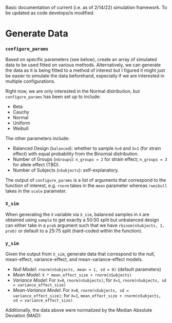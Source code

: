 Basic documentation of current (i.e. as of 2/14/22) simulation framework. To be updated as code develops/is modified.

# Generate Data

### `configure_params`
Based on specific parameters (see below), create an array of simulated data to be used fitted on various methods. Alternatively, we can generate the data as it is being fitted to a method of interest but I figured it might just be easier to simulate the data beforehand, especially if we are interested in multiple configurations.

Right now, we are only interested in the Normal distribution, but `configure_params` has been set up to include:
* Beta
* Cauchy
* Normal
* Uniform
* Weibull

The other parameters include:
* Balanced Design (`balanced`): whether to sample `X=0` and `X=1` (for strain effect) with equal probability from the Binomial distribution.
* Number of Groups (`nGroups`): `n_groups = 2` for strain effect; `n_groups = 3` for allele effect (TBD).
* Number of Subjects (`nSubjects`): self-explanatory.

The output of `configure_params` is a list of arguments that correspond to the function of interest, e.g. `rnorm` takes in the `mean` parameter whereas `rweibull` takes in the `scale` parameter.

### `X_sim`

When generating the `X` variable via `X_sim`, balanced samples in `X` are obtained using `sample` to get exactly a 50:50 split but unbalanced design can either take in a `prob` argument such that we have `rbinom(nSubjects, 1, prob)` or default to a 25:75 split (hard-coded within the function).

### `y_sim`

Given the output from `X_sim`, generate data that correspond to the null, mean-effect, variance-effect, and mean-variance-effect models.

* *Null Model*: `rnorm(nSubjects, mean = 1, sd = 0)` (default parameters)
* *Mean Model*: `X * mean_effect_size + rnorm(nSubjects)`
* *Variance Model*: For `X=0`, `rnorm(nSubjects)`; for `X=1`, `rnorm(nSubjects, sd = variance_effect_size)`
* *Mean-Variance Model*: For `X=0`, `rnorm(nSubjects, sd = variance_effect_size)`; for `X=1`, `mean_effect_size + rnorm(nSubjects, sd = variance_effect_size)`

Additionally, the data above were normalized by the Median Absolute Deviation (MAD):
